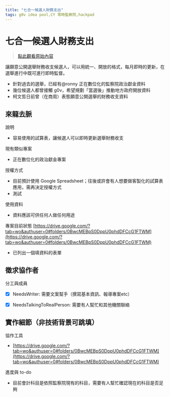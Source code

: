 ```yaml
---
title: "七合一候選人財務支出"
tags: g0v idea pool,CY 零時監察院,hackpad
---
```


# 七合一候選人財務支出

> [點此觀看原始內容](https://g0v.hackpad.tw/vEZe5CCu8bv)

讓願意公開選舉財務收支候選人，可以用統一、開放的格式，每月即時的更新，在選舉進行中既可進行即時監督。

- 針對過去的選舉，已經有@ronny 正在數位化的監察院政治獻金資料
- 幾位候選人都曾接觸 g0v，希望規劃「當選後」推動地方政府開放資料
- 柯文哲日前曾（在商周）表態願意公開選舉的財務收支資料


## 來龍去脈


說明
- 容易使用的試算表，讓候選人可以即時更新選舉財務收支

現有類似專案
- 正在數位化的政治獻金專案

授權方式
- 目前預計使用 Google Spreadsheet；往後或許會有人想要做客製化的試算表應用，需再決定授權方式
- 測試

使用資料
- 資料應該可供任何人做任何用途

專案目前狀態
[https://drive.google.com/?tab=wo&authuser=0#folders/0BwcMEBpS0DppU0phdDFCcG1FTWM](https://drive.google.com/?tab=wo&authuser=0#folders/0BwcMEBpS0DppU0phdDFCcG1FTWM)
- 已列出一個填資料的表單

## 徵求協作者


分工與成員
- [x] NeedsWriter: 需要文案幫手（撰寫基本資訊、報導專案etc）
- [x] NeedsTalkingToRealPerson: 需要有人幫忙和其他機關聯絡


## 實作細節（非技術背景可跳填）

協作工具
- [https://drive.google.com/?tab=wo&authuser=0#folders/0BwcMEBpS0DppU0phdDFCcG1FTWM](https://drive.google.com/?tab=wo&authuser=0#folders/0BwcMEBpS0DppU0phdDFCcG1FTWM)

進度與 to-do
- 目前會計科目是依照監察院現有的科目，需要有人幫忙確認現在的科目是否足夠

